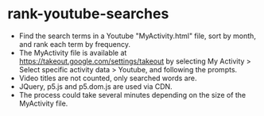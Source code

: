 # rank-youtube-searches
- Find the search terms in a Youtube "MyActivity.html" file, sort by month, and rank each term by frequency.
- The MyActivity file is available at https://takeout.google.com/settings/takeout by selecting My Activity > Select specific activity data > Youtube, and following the prompts.
- Video titles are not counted, only searched words are.
- JQuery, p5.js and p5.dom.js are used via CDN.
- The process could take several minutes depending on the size of the MyActivity file.
